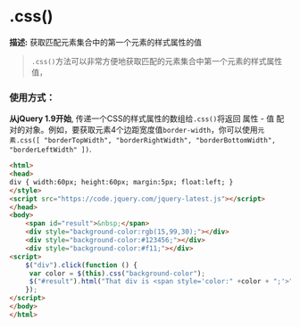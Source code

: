 # .css()
**描述:** 获取匹配元素集合中的第一个元素的样式属性的值

>`.css()`方法可以非常方便地获取匹配的元素集合中第一个元素的样式属性值，

### 使用方式：
**从jQuery 1.9开始**, 传递一个CSS的样式属性的数组给`.css()`将返回 属性 - 值 配对的对象。例如，要获取元素4个边距宽度值`border-width`，你可以使用`元素.css([ "borderTopWidth", "borderRightWidth", "borderBottomWidth", "borderLeftWidth" ])`.

```html
<html>
<head>
div { width:60px; height:60px; margin:5px; float:left; }
</style>
<script src="https://code.jquery.com/jquery-latest.js"></script>
</head>
<body>
	<span id="result">&nbsp;</span>
	<div style="background-color:rgb(15,99,30);"></div>
	<div style="background-color:#123456;"></div>
	<div style="background-color:#f11;"></div>
<script>
	$("div").click(function () {
	 var color = $(this).css("background-color");
	 $("#result").html("That div is <span style='color:" +color + ";'>" + color + "</span>.");
	});
</script>
</body>
</html>
```
